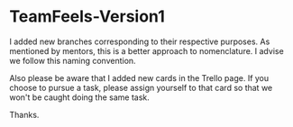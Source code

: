 # TeamFeels-Version1
I added new branches corresponding to their respective purposes. As mentioned by mentors, this is a better approach to nomenclature. I advise we follow this naming convention.

Also please be aware that I added new cards in the Trello page. If you choose to pursue a task, please assign yourself to that card so that we won't be caught doing the same task.

Thanks.
